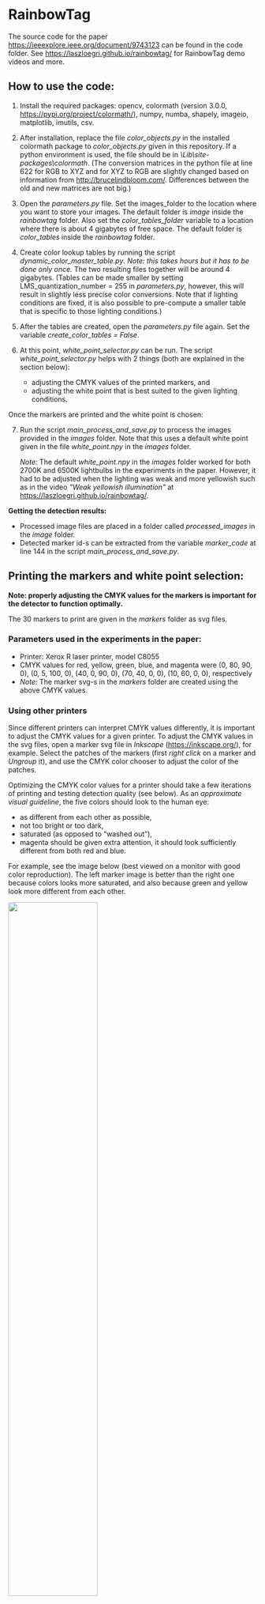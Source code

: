 # RainbowTag

The source code for the paper https://ieeexplore.ieee.org/document/9743123 can be found in the code folder. See
https://laszloegri.github.io/rainbowtag/ for RainbowTag demo videos and more.

## How to use the code:

1. Install the required packages: opencv, colormath (version 3.0.0, https://pypi.org/project/colormath/), numpy, numba, shapely, imageio, matplotlib, imutils, csv.

2. After installation, replace the file *color_objects.py* in the installed colormath package to *color_objects.py* given in this repository. 
If a python environment is used, the file should be in *\Lib\site-packages\colormath*.
(The conversion matrices in the python file at line 622 for RGB to XYZ and for XYZ to RGB are slightly changed based on information from http://brucelindbloom.com/. Differences between the old and new matrices are not big.)

3. Open the *parameters.py* file. Set the images_folder to the location where you want to store your images. The default folder is *image* inside the *rainbowtag* folder. Also set the *color_tables_folder* variable to a location where there is about 4 gigabytes of free space. The default folder is *color_tables* inside the *rainbowtag* folder.

4. Create color lookup tables by running the script *dynamic_color_master_table.py*. *Note: this takes hours but it has to be done only once.* The two resulting files together will be around 4 gigabytes. (Tables can be made smaller by setting LMS_quantization_number = 255 in *parameters.py*, however, this will result in slightly less precise color conversions. Note that if lighting conditions are fixed, it is also possible to pre-compute a smaller table that is specific to those lighting conditions.)
   
5. After the tables are created, open the *parameters.py* file again. Set the variable *create_color_tables = False*.

6. At this point, *white_point_selector.py* can be run. The script *white_point_selector.py* helps with 2 things (both are explained in the section below):
    - adjusting the CMYK values of the printed markers, and
    - adjusting the white point that is best suited to the given lighting conditions.

Once the markers are printed and the white point is chosen:

7. Run the script *main_process_and_save.py* to process the images provided in the *images* folder. Note that this uses a default white point given in the file *white_point.npy* in the *images* folder.

    *Note:* The default *white_point.npy* in the *images* folder worked for both 2700K and 6500K lightbulbs in the experiments in the paper. However, it had to be adjusted when the lighting was weak and more yellowish such as in the video *"Weak yellowish illumination"* at https://laszloegri.github.io/rainbowtag/.

**Getting the detection results:**
- Processed image files are placed in a folder called *processed_images* in the *image* folder.
- Detected marker id-s can be extracted from the variable *marker_code* at line 144 in the script *main_process_and_save.py*.


## Printing the markers and white point selection:

**Note: properly adjusting the CMYK values for the markers is important for the detector to function optimally.**

The 30 markers to print are given in the *markers* folder as svg files.

### Parameters used in the experiments in the paper:
- Printer: Xerox R laser
printer, model C8055
- CMYK values for red, yellow, green, blue, and magenta were (0, 80, 90, 0), (0, 5, 100, 0), (40, 0, 90, 0), (70, 40, 0, 0), (10, 60, 0, 0), respectively
- *Note:* The marker svg-s in the *markers* folder are created using the above CMYK values.

### Using other printers

Since different printers can interpret CMYK values differently, it is important to adjust the CMYK values for a given printer. To adjust the CMYK values in the svg files, open a marker svg file in *Inkscape* (https://inkscape.org/), for example. Select the patches of the markers (first *right click* on a marker and *Ungroup* it), and use the CMYK color chooser to adjust the color of the patches.

Optimizing the CMYK color values for a printer should take a few iterations of printing and testing detection quality (see below). As an *approximate visual guideline*, the five colors should look to the human eye: 
- as different from each other as possible,
- not too bright or too dark,
- saturated (as opposed to “washed out”),
- magenta should be given extra attention, it should look sufficiently different from both red and blue.

For example, see the image below (best viewed on a monitor with good color reproduction). The left marker image is better than the right one because colors looks more saturated, and also because green and yellow look more different from each other.

<img src="cmyk_adjustment_example.png" width=60%>
</br><br>

Note that the white point can be either set to a standard illuminant, or customized using white_point_selector.py. To set a standard illuminant, a list is given in the paramteres.py script. For example, daylight is *D65_XYZ = XYZColor(0.9504, 1.00000, 1.08883)*. To use one of these illuminants, set the *white_point_xyz* variable in the file *main_process_and_save.py* at line 230. For example, *white_point_xyz = XYZColor(0.9504, 1.00000, 1.08883)*.

To test detection quality (when adjusting the CMYK values) and customize the white point, take a video of the markers with the given camera in the intended lighting conditions (if there is more than one then all lighting conditions). A white object should be visible in the video(s) (a white sheet of paper is sufficient.) Put the image frames into your image folder. Then run the script white_point_selector.py.

A (matplotlib) window should open with 3 panels. To choose a new white point, find a white object in the top panel, and click on it. You can move back and forth in the images folder with the keys ‘[‘ and ‘]’ to choose a white point from different image files. In the middle panel, you can see the Bradford chromatic adaptation transform applied to the image. Intuitively, this is how the algorithm sees colors with the chosen white point. In the bottom panel, the detected color patches are shown. Marker CMYK values and the white point should be adjusted so that the detected patches tightly cover the patches of the marker with matching colors. Once a good white point is selected, press ‘v’ to save the white point to the folder *sampled_white_point* in the *images* folder. (If there are more than one lighting conditions, choose a white point for each, take the average of the CIE XYZ values to be the common white point, and set the white point in the code the same way as for the standard illuminants (see above). Note that whenever there is a click in the top panel, the script prints the estimated white point CIE XYZ values.) To use this new white point, replace the the file *white_point.npy* in the images folder with the file *white_point.npy* in the *sampled_white_point* folder.

If the detected patches in the bottom panel are not very good, e.g., the algorithm mixes up red and magenta, then adjust the CMYK values of the markers considering the approximate visual guideline. Then print and check detection quality. Repeat until the patches in the bottom panel are detected properly.

*Note:* In more yellowish lighting conditions, it is possible that even after adjusting the CMYK values, the red and magenta patches of a marker both show up as red patches in the bottom panel (because in yellow lighting conditions magenta shifts to red.) Unless the patches look very similar in color, the algorithm should be able to figure out which one is red and which one is yellow (see the paper for details.)


# Improving RainbowTag

1. To speed up the code:
    - Various parts of the algorithm could be parallelized. For example, an image could be divided into smaller parts and the marker search algorithm could be run in parallel on each sub image. In the present implementation, the marker search algotihm is completely sequential. 
    - *numba* is used to speed up some parts of the code. However, numba cannot speed up a python function that uses *colormath*. Rewriting these functions without colormath and using numba could make the code faster.
    - Rewrite the code in C++.
2. More color squares could be added to get more marker combinations. This would require a new search algorithm over the detected patches.
3. The algorithm identifies color patches using tools from color science (e.g., hue uniform IPT color space). Another approach could be to learn the colors in the intended lighting conditions. 

*Feel free to contact me if you are interested in collaborating on color fiducial markers.*

# Legal mumbo jumbo
This code can be used for research purposes. For other purposes, please check with Concordia University, Indus.ai and NSERC.